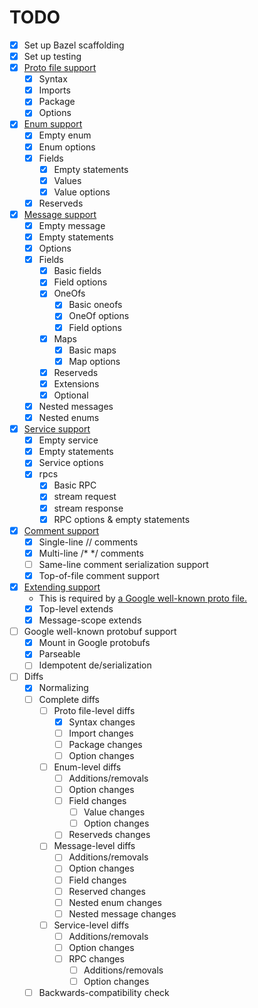 # TODO

- [x] Set up Bazel scaffolding
- [x] Set up testing
- [x] [Proto file support](https://developers.google.com/protocol-buffers/docs/reference/proto3-spec#proto_file)
  - [x] Syntax
  - [x] Imports
  - [x] Package
  - [x] Options
- [x] [Enum support](https://developers.google.com/protocol-buffers/docs/reference/proto3-spec#enum_definition)
  - [x] Empty enum
  - [x] Enum options
  - [x] Fields
    - [x] Empty statements
    - [x] Values
    - [x] Value options
  - [x] Reserveds
- [x] [Message support](https://developers.google.com/protocol-buffers/docs/reference/proto3-spec#message_definition)
  - [x] Empty message
  - [x] Empty statements
  - [x] Options
  - [x] Fields
    - [x] Basic fields
    - [x] Field options
    - [x] OneOfs
      - [x] Basic oneofs
      - [x] OneOf options
      - [x] Field options
    - [x] Maps
      - [x] Basic maps
      - [x] Map options
    - [x] Reserveds
    - [x] Extensions
    - [x] Optional
  - [x] Nested messages
  - [x] Nested enums
- [x] [Service support](https://developers.google.com/protocol-buffers/docs/reference/proto3-spec#service_definition)
  - [x] Empty service
  - [x] Empty statements
  - [x] Service options
  - [x] rpcs
    - [x] Basic RPC
    - [x] stream request
    - [x] stream response
    - [x] RPC options & empty statements
- [x] [Comment support](https://protobuf.dev/programming-guides/proto3/#adding-comments)
  - [x] Single-line // comments
  - [x] Multi-line /* */ comments
  - [ ] Same-line comment serialization support
  - [x] Top-of-file comment support
- [x] [Extending support](https://protobuf.dev/reference/protobuf/proto2-spec/#extend)
  - This is required by [a Google well-known proto file.](https://github.com/protocolbuffers/protobuf/blob/main/src/google/protobuf/unittest_proto3_optional.proto#L96)
  - [x] Top-level extends
  - [x] Message-scope extends
- [ ] Google well-known protobuf support
  - [x] Mount in Google protobufs
  - [x] Parseable
  - [ ] Idempotent de/serialization
- [ ] Diffs
  - [x] Normalizing
  - [ ] Complete diffs
    - [ ] Proto file-level diffs
      - [x] Syntax changes
      - [ ] Import changes
      - [ ] Package changes
      - [ ] Option changes
    - [ ] Enum-level diffs
      - [ ] Additions/removals
      - [ ] Option changes
      - [ ] Field changes
        - [ ] Value changes
        - [ ] Option changes
      - [ ] Reserveds changes
    - [ ] Message-level diffs
      - [ ] Additions/removals
      - [ ] Option changes
      - [ ] Field changes
      - [ ] Reserved changes
      - [ ] Nested enum changes
      - [ ] Nested message changes
    - [ ] Service-level diffs
      - [ ] Additions/removals
      - [ ] Option changes
      - [ ] RPC changes
        - [ ] Additions/removals
        - [ ] Option changes
  - [ ] Backwards-compatibility check
